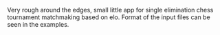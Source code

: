 Very rough around the edges, small little app for single elimination chess tournament matchmaking based on elo.
Format of the input files can be seen in the examples.
